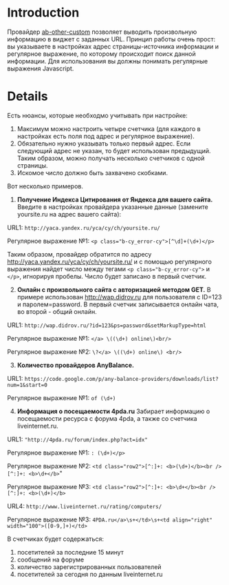 # Introduction #
Провайдер [ab-other-custom](https://code.google.com/p/any-balance-providers/source/browse/trunk/ab-bonus-aeroflot) позволяет выводить произвольную информацию в виджет с заданных URL. Принцип работы очень прост: вы указываете в настройках адрес страницы-источника информации и регулярное выражение, по которому происходит поиск данной информации. Для использования вы должны понимать регулярные выражения Javascript.

# Details #
Есть нюансы, которые необходмо учитывать при настройке:
1. Максимум можно настроить четыре счетчика (для каждого в настройках есть поля под адрес и регулярное выражение).
2. Обязательно нужно указывать только первый адрес. Если следующий адрес не указан, то будет использован предыдущий. Таким образом, можно получать несколько счетчиков с одной страницы.
3. Искомое число должно быть захвачено скобками.

Вот несколько примеров.

1. **Получение Индекса Цитирования от Яндекса для вашего сайта.**
Введите в настройках провайдера указанные данные (замените yoursite.ru на адрес вашего сайта):

URL1: `http://yaca.yandex.ru/yca/cy/ch/yoursite.ru/`

Регулярное выражение №1: `<p class="b-cy_error-cy">[^\d]+(\d+)</p>`

Таким образом, провайдер обратится по адресу http://yaca.yandex.ru/yca/cy/ch/yoursite.ru/ и с помощью регулярного выражения найдет число между тегами `<p class="b-cy_error-cy">` и `</p>`, игнорируя пробелы. Число будет записано в первый счетчик.

2. **Онлайн с произвольного сайта с авторизацией методом GET.**
В примере использован http://wap.didrov.ru для пользователя с ID=123 и паролем=password. В первый счетчик записывается онлайн чата, во второй - общий онлайн.

URL1: `http://wap.didrov.ru/?id=123&ps=password&setMarkupType=html`

Регулярное выражение №1: `</a> \((\d+) online\)<br/>`

Регулярное выражение №2: `\?</a> \((\d+) online\) <br/>`

3. **Количество провайдеров AnyBalance.**

URL1: `https://code.google.com/p/any-balance-providers/downloads/list?num=1&start=0`

Регулярное выражение №1: `of (\d+)`

4. **Информация о посещаемости 4pda.ru**
Забирает информацию о посещаемости ресурса с форума 4pda, а также со счетчика liveinternet.ru.

URL1: `"http://4pda.ru/forum/index.php?act=idx"`

Регулярное выражение №1: `: (\d+)</p>`

Регулярное выражение №2: `<td class="row2">[^:]+: <b>(\d+)</b><br />[^:]+: <b>\d+</b>`"

Регулярное выражение №3: `<td class="row2">[^:]+: <b>\d+</b><br />[^:]+: <b>(\d+)</b>`

URL4: `http://www.liveinternet.ru/rating/computers/`

Регулярное выражение №3: `4PDA.ru</a>\s+</td>\s+<td align="right" width="100">([0-9,]+)</td>`

В счетчиках будет содержаться:
1. посетителей за последние 15 минут
2. сообщений на форуме
3. количество зарегистрированных пользователей
4. посетителей за сегодня по данным liveinternet.ru
